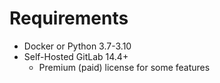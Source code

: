 # Requirements

* Docker or Python 3.7-3.10
* Self-Hosted GitLab 14.4+
    * Premium (paid) license for some features
